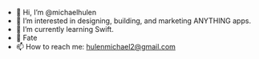 - 👋 Hi, I’m @michaelhulen
- 👀 I’m interested in designing, building, and marketing ANYTHING apps. 
- 🌱 I’m currently learning Swift. 
- 💞️ Fate
- 📫 How to reach me: hulenmichael2@gmail.com

<!---
michaelhulen/michaelhulen is a ✨ special ✨ repository because its `README.md` (this file) appears on your GitHub profile.
You can click the Preview link to take a look at your changes.
--->
